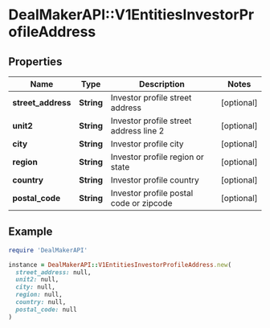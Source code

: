 # DealMakerAPI::V1EntitiesInvestorProfileAddress

## Properties

| Name | Type | Description | Notes |
| ---- | ---- | ----------- | ----- |
| **street_address** | **String** | Investor profile street address | [optional] |
| **unit2** | **String** | Investor profile street address line 2 | [optional] |
| **city** | **String** | Investor profile city | [optional] |
| **region** | **String** | Investor profile region or state | [optional] |
| **country** | **String** | Investor profile country | [optional] |
| **postal_code** | **String** | Investor profile postal code or zipcode | [optional] |

## Example

```ruby
require 'DealMakerAPI'

instance = DealMakerAPI::V1EntitiesInvestorProfileAddress.new(
  street_address: null,
  unit2: null,
  city: null,
  region: null,
  country: null,
  postal_code: null
)
```


